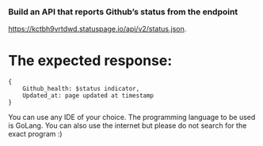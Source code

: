 ### Build an API that reports Github’s status from the endpoint

https://kctbh9vrtdwd.statuspage.io/api/v2/status.json.

# The expected response:
    {
        Github_health: $status indicator,
        Updated_at: page updated at timestamp
    }

You can use any IDE of your choice.
The programming language to be used is GoLang.
You can also use the internet but please do not search for the exact program :)
